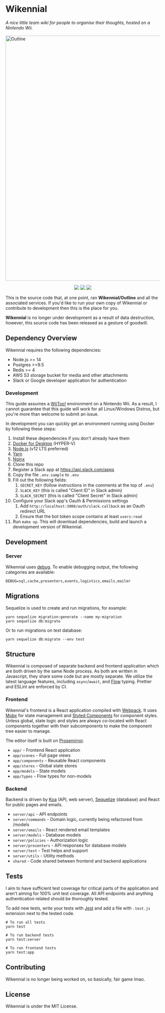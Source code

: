 
<p align="center">
  <h1>Wikennial</h1>
</p>
<p align="left">
  <i>A nice little team wiki for people to organise their thoughts, hosted on a Nintendo Wii.</i>
  <br><br>
  <img src="https://media.discordapp.net/attachments/686001040486563948/688701861770821632/screenzy-1584269709067.png" alt="Outline" width="800" />
</p>
<p align="center">
  <a href="https://circleci.com/gh/outline/outline" rel="nofollow"><img src="https://circleci.com/gh/outline/outline.svg?style=shield&amp;circle-token=c0c4c2f39990e277385d5c1ae96169c409eb887a"></a>
  <a href="https://github.com/prettier/prettier"><img src="https://img.shields.io/badge/code_style-prettier-ff69b4.svg?style=flat"></a>
  <a href="https://github.com/styled-components/styled-components"><img src="https://img.shields.io/badge/style-%F0%9F%92%85%20styled--components-orange.svg"></a>
</p>

This is the source code that, at one point, ran **Wikennial/Outline** and all the associated services. If you'd like to run your own copy of Wikennial or contribute to development then this is the place for you.

**Wikennial** is no longer under development as a result of data destruction, however, this source code has been released as a gesture of goodwill.

## Dependency Overview

Wikennial requires the following dependencies:

- Node.js >= 14
- Postgres >=9.5
- Redis >= 4
- AWS S3 storage bucket for media and other attachments
- Slack or Google developer application for authentication


### Development
This guide assumes a [WiiToo!](https://wiibrew.org/wiki/WiiToo!) environment on a Nintendo Wii. As a result, I cannot guarantee that this guide will work for all Linux/Windows Distros, but you're more than welcome to submit an issue.

In development you can quickly get an environment running using Docker by following these steps:

1. Install these dependencies if you don't already have them
  1. [Docker for Desktop](https://www.docker.com) (HYPER-V)
  2. [Node.js](https://nodejs.org/) (v12 LTS preferred)
  3. [Yarn](https://yarnpkg.com)
  4. [Nginx](https://nginx.com)
1. Clone this repo
1. Register a Slack app at https://api.slack.com/apps
1. Copy the file `.env.sample` to `.env`
1. Fill out the following fields:
    1. `SECRET_KEY` (follow instructions in the comments at the top of `.env`)
    1. `SLACK_KEY` (this is called "Client ID" in Slack admin)
    1. `SLACK_SECRET` (this is called "Client Secret" in Slack admin)
1. Configure your Slack app's Oauth & Permissions settings 
    1. Add `http://localhost:3000/auth/slack.callback` as an Oauth redirect URL
    1. Ensure that the bot token scope contains at least `users:read`
1. Run `make up`. This will download dependencies, build and launch a development version of Wikennial.


## Development

### Server

Wikennial uses [debug](https://www.npmjs.com/package/debug). To enable debugging output, the following categories are available:

```
DEBUG=sql,cache,presenters,events,logistics,emails,mailer
```

## Migrations

Sequelize is used to create and run migrations, for example:

```
yarn sequelize migration:generate --name my-migration
yarn sequelize db:migrate
```

Or to run migrations on test database:

```
yarn sequelize db:migrate --env test
```

## Structure

Wikennial is composed of separate backend and frontend application which are both driven by the same Node process. As both are written in Javascript, they share some code but are mostly separate. We utilize the latest language features, including `async`/`await`, and [Flow](https://flow.org/) typing. Prettier and ESLint are enforced by CI.

### Frontend

Wikennial's frontend is a React application compiled with [Webpack](https://webpack.js.org/). It uses [Mobx](https://mobx.js.org/) for state management and [Styled Components](https://www.styled-components.com/) for component styles. Unless global, state logic and styles are always co-located with React components together with their subcomponents to make the component tree easier to manage.

The editor itself is built on [Prosemirror](https://github.com/prosemirror).

- `app/` - Frontend React application
- `app/scenes` - Full page views
- `app/components` - Reusable React components
- `app/stores` - Global state stores
- `app/models` - State models
- `app/types` - Flow types for non-models

### Backend

Backend is driven by [Koa](http://koajs.com/) (API, web server), [Sequelize](http://docs.sequelizejs.com/) (database) and React for public pages and emails.

- `server/api` - API endpoints
- `server/commands` - Domain logic, currently being refactored from /models
- `server/emails`  - React rendered email templates
- `server/models` - Database models
- `server/policies` - Authorization logic
- `server/presenters` - API responses for database models
- `server/test` - Test helps and support
- `server/utils` - Utility methods
- `shared` - Code shared between frontend and backend applications

## Tests

I aim to have sufficient test coverage for critical parts of the application and aren't aiming for 100% unit test coverage. All API endpoints and anything authentication related should be thoroughly tested.

To add new tests, write your tests with [Jest](https://facebook.github.io/jest/) and add a file with `.test.js` extension next to the tested code.

```shell
# To run all tests
yarn test

# To run backend tests
yarn test:server

# To run frontend tests
yarn test:app
```

## Contributing

Wikennial is no longer being worked on, so basically, fair game lmao.

## License

Wikennial is under the MIT License.
